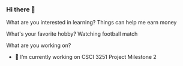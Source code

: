 ### Hi there 👋

What are you interested in learning? Things can help me earn money

What's your favorite hobby? Watching football match

What are you working on? 
- 🔭 I’m currently working on CSCI 3251 Project Milestone 2


